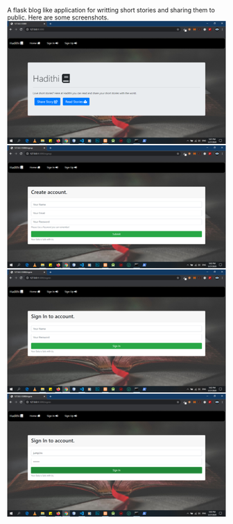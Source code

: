A flask blog like application for writting short stories and sharing them to public. Here are some screenshots.
 ![screenshot](https://github.com/Jump3rX/stories-blog/blob/master/Screenshot%20(75).png)
 ![screenshot](https://github.com/Jump3rX/stories-blog/blob/master/Screenshot%20(76).png)
 ![screenshot](https://github.com/Jump3rX/stories-blog/blob/master/Screenshot%20(77).png)
 ![screenshot](https://github.com/Jump3rX/stories-blog/blob/master/Screenshot%20(78).png)
 
